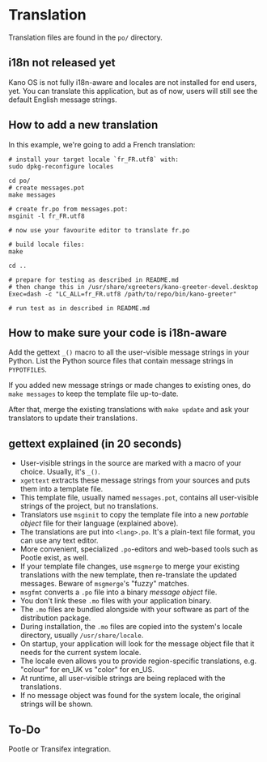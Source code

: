 # Translation

Translation files are found in the `po/` directory.

## i18n not released yet

Kano OS is not fully i18n-aware and locales are not installed for end users, yet. You can translate this application, but as of now, users will still see the default English message strings.

## How to add a new translation

In this example, we're going to add a French translation:

    # install your target locale `fr_FR.utf8` with:
    sudo dpkg-reconfigure locales
    
    cd po/
    # create messages.pot
    make messages
    
    # create fr.po from messages.pot:
    msginit -l fr_FR.utf8
    
    # now use your favourite editor to translate fr.po
    
    # build locale files:
    make
    
    cd ..

    # prepare for testing as described in README.md
    # then change this in /usr/share/xgreeters/kano-greeter-devel.desktop
    Exec=dash -c "LC_ALL=fr_FR.utf8 /path/to/repo/bin/kano-greeter"
    
    # run test as in described in README.md

## How to make sure your code is i18n-aware

Add the gettext `_()` macro to all the user-visible message strings in your Python. List the Python source files that contain message strings in `PYPOTFILES`.

If you added new message strings or made changes to existing ones, do `make messages` to keep the template file up-to-date.

After that, merge the existing translations with `make update` and ask your translators to update their translations.

## gettext explained (in 20 seconds)

* User-visible strings in the source are marked with a macro of your choice. Usually, it's `_()`.
* `xgettext` extracts these message strings from your sources and puts them into a template file.
* This template file, usually named `messages.pot`, contains all user-visible strings of the project, but no translations.
* Translators use `msginit` to copy the template file into a new *portable object* file for their language (explained above).
* The translations are put into `<lang>.po`. It's a plain-text file format, you can use any text editor.
* More convenient, specialized `.po`-editors and web-based tools such as Pootle exist, as well.
* If your template file changes, use `msgmerge` to merge your existing translations with the new template, then re-translate the updated messages. Beware of `msgmerge`'s "fuzzy" matches.
* `msgfmt` converts a `.po` file into a binary *message object* file.
* You don't link these `.mo` files with your application binary.
* The `.mo` files are bundled alongside with your software as part of the distribution package.
* During installation, the `.mo` files are copied into the system's locale directory, usually `/usr/share/locale`.
* On startup, your application will look for the message object file that it needs for the current system locale.
* The locale even allows you to provide region-specific translations, e.g. "colour" for en_UK vs "color" for en_US.
* At runtime, all user-visible strings are being replaced with the translations.
* If no message object was found for the system locale, the original strings will be shown. 

## To-Do

Pootle or Transifex integration.
